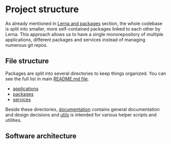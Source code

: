 # Project structure

As already mentioned in [Lerna and packages](2022-02-06-lerna-and-packages.md) section, the whole codebase is split into smaller, more self-contained packages linked to each other by Lerna. This approach allows us to have a single monorepository of multiple applications, different packages and services instead of managing numerous git repos.

## File structure

Packages are split into several directories to keep things organized. You can see the full list in main [README.md file](../README.md).
- [applications](../applications)
- [packages](../packages)
- [services](../services)

Beside these directories, [documentation](../documentation) contains general documentation and design decisions and [utils](../utils) is intended for various helper scripts and utilities.

## Software architecture

